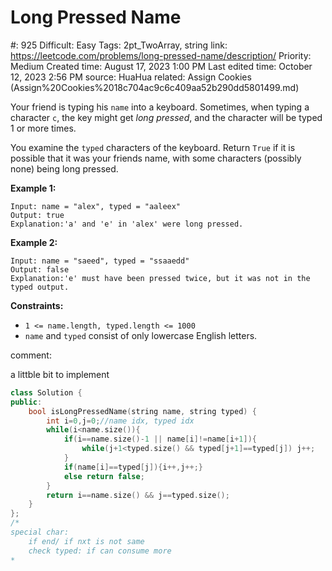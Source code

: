 # Long Pressed Name

#: 925
Difficult: Easy
Tags: 2pt_TwoArray, string
link: https://leetcode.com/problems/long-pressed-name/description/
Priority: Medium
Created time: August 17, 2023 1:00 PM
Last edited time: October 12, 2023 2:56 PM
source: HuaHua
related: Assign Cookies (Assign%20Cookies%2018c704ac9c6c409aa52b290dd5801499.md)

Your friend is typing his `name` into a keyboard. Sometimes, when typing a character `c`, the key might get *long pressed*, and the character will be typed 1 or more times.

You examine the `typed` characters of the keyboard. Return `True` if it is possible that it was your friends name, with some characters (possibly none) being long pressed.

**Example 1:**

```
Input: name = "alex", typed = "aaleex"
Output: true
Explanation:'a' and 'e' in 'alex' were long pressed.

```

**Example 2:**

```
Input: name = "saeed", typed = "ssaaedd"
Output: false
Explanation:'e' must have been pressed twice, but it was not in the typed output.

```

**Constraints:**

- `1 <= name.length, typed.length <= 1000`
- `name` and `typed` consist of only lowercase English letters.

comment:

a littble bit to implement

```cpp
class Solution {
public:
    bool isLongPressedName(string name, string typed) {
        int i=0,j=0;//name idx, typed idx
        while(i<name.size()){
            if(i==name.size()-1 || name[i]!=name[i+1]){
                while(j+1<typed.size() && typed[j+1]==typed[j]) j++;
            }
            if(name[i]==typed[j]){i++,j++;}
            else return false;
        }
        return i==name.size() && j==typed.size();
    }
};
/*
special char:
    if end/ if nxt is not same
    check typed: if can consume more
*
```